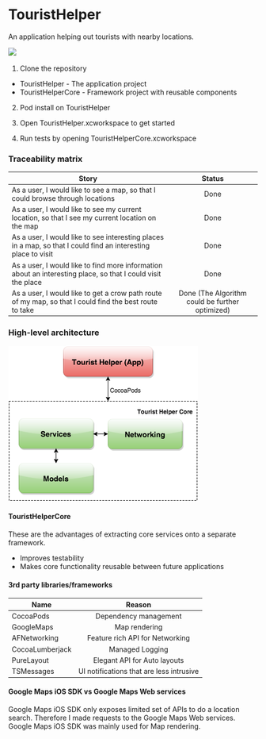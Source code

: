 # TouristHelper
An application helping out tourists with nearby locations.

![](readme_resources/Screencast_iOS.gif?raw=true)

1. Clone the repository

* TouristHelper - The application project
* TouristHelperCore - Framework project with reusable components

2. Pod install on TouristHelper

3. Open TouristHelper.xcworkspace to get started

4. Run tests by opening TouristHelperCore.xcworkspace

### Traceability matrix

| Story         | Status        |
| ------------- |:-------------:|
| As a user, I would like to see a map, so that I could browse through locations | Done
| As a user, I would like to see my current location, so that I see my current location on the map | Done
| As a user, I would like to see interesting places in a map, so that I could find an interesting place to visit | Done
| As a user, I would like to find more information about an interesting place, so that I could visit the place | Done
| As a user, I would like to get a crow path route of my map, so that I could find the best route to take | Done (The Algorithm could be further optimized)

### High-level architecture

![](readme_resources/highlevel_architecture.png?raw=true)

#### TouristHelperCore

These are the advantages of extracting core services onto a separate framework.

* Improves testability
* Makes core functionality reusable between future applications

#### 3rd party libraries/frameworks

| Name         | Reason        |
| ------------- |:-------------:|
| CocoaPods | Dependency management
| GoogleMaps | Map rendering
| AFNetworking | Feature rich API for Networking
| CocoaLumberjack | Managed Logging
| PureLayout | Elegant API for Auto layouts
| TSMessages | UI notifications that are less intrusive

#### Google Maps iOS SDK vs Google Maps Web services

Google Maps iOS SDK only exposes limited set of APIs to do a location search. Therefore I made requests to the Google Maps Web services.
Google Maps iOS SDK was mainly used for Map rendering.
